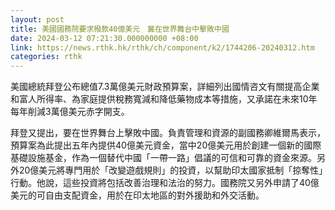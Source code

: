 ```yaml
---
layout: post
title: 美國國務院要求撥款40億美元　冀在世界舞台中擊敗中國
date: 2024-03-12 07:21:30.000000000 +08:00
link: https://news.rthk.hk/rthk/ch/component/k2/1744206-20240312.htm
categories: rthk
---
```


美國總統拜登公布總值7.3萬億美元財政預算案，詳細列出國情咨文有關提高企業和富人所得率、為家庭提供稅務寬減和降低藥物成本等措施，又承諾在未來10年每年削減3萬億美元赤字開支。

拜登又提出，要在世界舞台上擊敗中國。負責管理和資源的副國務卿維爾馬表示，預算案為此提出五年內提供40億美元資金，當中20億美元用於創建一個新的國際基礎設施基金，作為一個替代中國「一帶一路」倡議的可信和可靠的資金來源。另外20億美元將專門用於「改變遊戲規則」的投資，以幫助印太國家抵制「掠奪性」行動。他說，這些投資將包括改善治理和法治的努力。國務院又另外申請了40億美元的可自由支配資金，用於在印太地區的對外援助和外交活動。
